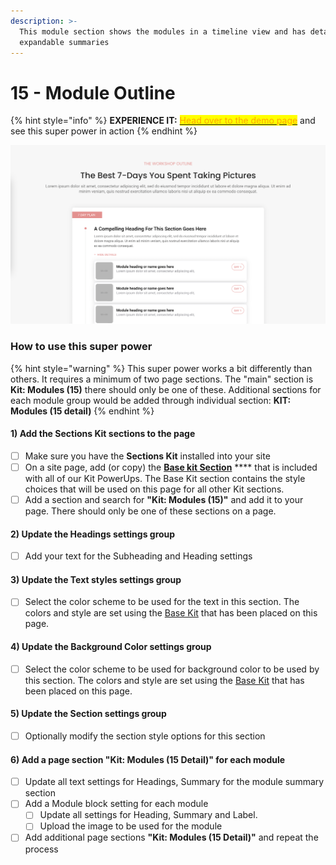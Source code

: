 ```yaml
---
description: >-
  This module section shows the modules in a timeline view and has detailed
  expandable summaries
---
```


# 15 - Module Outline

{% hint style="info" %}
**EXPERIENCE IT:** [<mark style="color:orange;">Head over to the demo page</mark>](https://powerupkit.thinkific.com/pages/modules) and see this super power in action
{% endhint %}

![](<../../../.gitbook/assets/Screen Shot 2022-01-16 at 9.46.56 AM.png>)



### How to use this super power

{% hint style="warning" %}
This super power works a bit differently than others. It requires a minimum of two page sections. The "main" section is **Kit: Modules (15)** there should only be one of these. Additional sections for each module group would be added through individual section: **KIT: Modules (15 detail)**
{% endhint %}

#### 1) Add the Sections Kit sections to the page

* [ ] Make sure you have the **Sections Kit** installed into your site
* [ ] On a site page, add (or copy) the [**Base kit Section**](../../kit-common-sections/base-kit.md) **** that is included with all of our Kit PowerUps. The Base Kit section contains the style choices that will be used on this page for all other Kit sections.&#x20;
* [ ] Add a section and search for **"Kit: Modules (15)"** and add it to your page. There should only be one of these sections on a page.

#### 2) Update the Headings settings group

* [ ] Add your text for the Subheading and Heading settings

#### 3) Update the Text styles settings group

* [ ] Select the color scheme to be used for the text in this section. The colors and style are set using the [Base Kit](../../kit-common-sections/base-kit.md) that has been placed on this page.

#### 4) Update the Background Color settings group

* [ ] Select the color scheme to be used for background color to be used by this section. The colors and style are set using the [Base Kit](../../kit-common-sections/base-kit.md) that has been placed on this page.

#### 5) Update the Section settings group

* [ ] Optionally modify the section style options for this section

#### 6) Add a page section **"Kit: Modules (15 Detail)"** for each module

* [ ] Update all text settings for Headings, Summary for the module summary section
* [ ] Add a Module block setting for each module&#x20;
  * [ ] Update all settings for Heading, Summary and Label.&#x20;
  * [ ] Upload the image to be used for the module
* [ ] Add additional page sections **"Kit: Modules (15 Detail)"** and repeat the process
